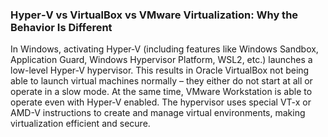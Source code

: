 ### Hyper‑V vs VirtualBox vs VMware Virtualization: Why the Behavior Is Different

In Windows, activating Hyper‑V (including features like Windows Sandbox, Application Guard, Windows Hypervisor Platform, WSL2, etc.) launches a low-level Hyper‑V hypervisor.
This results in Oracle VirtualBox not being able to launch virtual machines normally – they either do not start at all or operate in a slow mode.
At the same time, VMware Workstation is able to operate even with Hyper‑V enabled.
The hypervisor uses special VT-x or AMD-V instructions to create and manage virtual environments, making virtualization efficient and secure.
